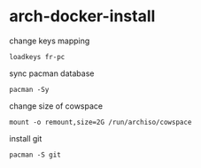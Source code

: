 # arch-docker-install
change keys mapping
```shell
loadkeys fr-pc
```

sync pacman database
```shell
pacman -Sy
```

change size of cowspace
```shell
mount -o remount,size=2G /run/archiso/cowspace
```

install git
```shell
pacman -S git
```

